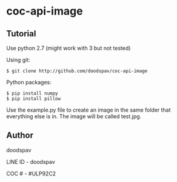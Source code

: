 # coc-api-image

Tutorial
------
Use python 2.7 (might work with 3 but not tested)

Using git:

    $ git clone http://github.com/doodspav/coc-api-image
 
Python packages:

    $ pip install numpy
    $ pip install pillow
  
Use the example.py file to create an image in the same folder that everything else is in. The image will be called test.jpg.

Author
------

doodspav

LINE ID - doodspav

COC # - #ULP92C2
